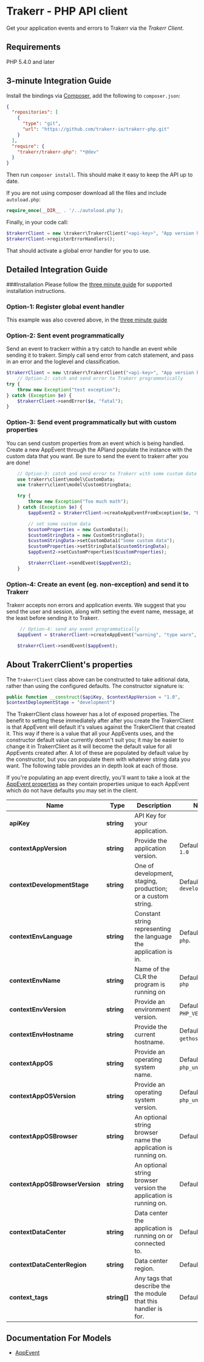 # Trakerr - PHP API client
Get your application events and errors to Trakerr via the *Trakerr Client*.

## Requirements
PHP 5.4.0 and later

## 3-minute Integration Guide

Install the bindings via [Composer](http://getcomposer.org/), add the following to `composer.json`:

```json
{
  "repositories": [
    {
      "type": "git",
      "url": "https://github.com/trakerr-io/trakerr-php.git"
    }
  ],
  "require": {
    "trakerr/trakerr-php": "*@dev"
  }
}
```

Then run `composer install`. This should make it easy to keep the API up to date.

If you are not using composer download all the files and include `autoload.php`:

```php
require_once(__DIR__ . '/../autoload.php');
```

Finally, in your code call: 

```php
$trakerrClient = new \trakerr\TrakerrClient("<api-key>", "App version here", "Deployment stage here");
$trakerrClient->registerErrorHandlers();
```

That should activate a global error handler for you to use.
## Detailed Integration Guide
###Installation
Please follow the [three minute guide](#3-minute-Integration-Guide) for supported installation instructions.

### Option-1: Register global event handler
This example was also covered above, in the [three minute guide](#3-minute-Integration-guide)

### Option-2: Sent event programmatically
Send an event to trackerr within a try catch to handle an event while sending it to trakerr. Simply call send error from catch statement, and pass in an error and the loglevel and classification.

```php
$trakerrClient = new \trakerr\TrakerrClient("<api-key>", "App version here", "Deployment stage here");
    // Option-2: catch and send error to Trakerr programmatically
try {
    throw new Exception("test exception");
} catch (Exception $e) {
    $trakerrClient->sendError($e, "fatal");
}
```

### Option-3: Send event programmatically but with custom properties
You can send custom properties from an event which is being handled. Create a new AppEvent through the APIand populate the instance with the custom data that you want. Be sure to send the event to trakerr after you are done!

```php
    // Option-3: catch and send error to Trakerr with some custom data programmatically
    use trakerr\client\model\CustomData;
    use trakerr\client\model\CustomStringData;

    try {
        throw new Exception("Too much math");
    } catch (Exception $e) {
        $appEvent2 = $trakerrClient->createAppEventFromException($e, "Error");

        // set some custom data
        $customProperties = new CustomData();
        $customStringData = new CustomStringData();
        $customStringData->setCustomData1("Some custom data");
        $customProperties->setStringData($customStringData);
        $appEvent2->setCustomProperties($customProperties);

        $trakerrClient->sendEvent($appEvent2);
    }
```

### Option-4: Create an event (eg. non-exception) and send it to Trakerr
Trakerr accepts non errors and application events. We suggest that you send the user and session, along with setting the event name, message, at the least before sending it to Trakerr.

```php
     // Option-4: send any event programmatically
    $appEvent = $trakerrClient->createAppEvent("warning", "type warn", "TestType", "Test message from php");

    $trakerrClient->sendEvent($appEvent);
```

## About TrakerrClient's properties
The `TrakerrClient` class above can be constructed to take aditional data, rather than using the configured defaults. The constructor signature is:

```php
public function __construct($apiKey, $contextAppVersion = "1.0",
$contextDeploymentStage = "development")
```
The TrakerrClient class however has a lot of exposed properties. The benefit to setting these immediately after after you create the TrakerrClient is that AppEvent will default it's values against the TrakerClient that created it. This way if there is a value that all your AppEvents uses, and the constructor default value currently doesn't suit you; it may be easier to change it in TrakerrClient as it will become the default value for all AppEvents created after. A lot of these are populated by default value by the constructor, but you can populate them with whatever string data you want. The following table provides an in depth look at each of those.

If you're populating an app event directly, you'll want to take a look at the [AppEvent properties](generated/SwaggerClient-php/docs/Model/AppEvent.md) as they contain properties unique to each AppEvent which do not have defaults you may set in the client.

Name | Type | Description | Notes
------------ | ------------- | -------------  | -------------
**apiKey** | **string**  | API Key for your application. |
**contextAppVersion** | **string** | Provide the application version. | Default Value: `1.0`
**contextDevelopmentStage** | **string** | One of development, staging, production; or a custom string. | Default Value: `development`
**contextEnvLanguage** | **string** | Constant string representing the language the application is in. | Default value: `php`.
**contextEnvName** | **string** | Name of the CLR the program is running on | Defaults value: `php`
**contextEnvVersion** | **string** | Provide an environment version. | Defaults Value: `PHP_VERSION_ID`.
**contextEnvHostname** | **string** | Provide the current hostname. | Defaults Value: `gethostname()`.
**contextAppOS** | **string** | Provide an operating system name. | Defaults Value: `php_uname("s")`.
**contextAppOSVersion** | **string** | Provide an operating system version. | Default Value: `php_uname("v")`.
**contextAppOSBrowser** | **string** | An optional string browser name the application is running on. | Defaults to `NULL`
**contextAppOSBrowserVersion** | **string** | An optional string browser version the application is running on. | Defaults to `NULL`
**contextDataCenter** | **string** | Data center the application is running on or connected to. | Defaults to `NULL`
**contextDataCenterRegion** | **string** | Data center region. | Defaults to `NULL`
**context_tags** | **string[]** | Any tags that describe the the module that this handler is for. | Defaults to `NULL`


## Documentation For Models
 - [AppEvent](https://github.com/trakerr-io/trakerr-php/blob/master/generated/SwaggerClient-php/docs/Model/AppEvent.md)




